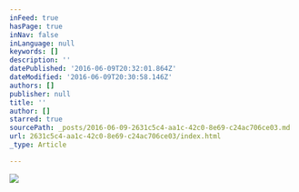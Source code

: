 ```yaml
---
inFeed: true
hasPage: true
inNav: false
inLanguage: null
keywords: []
description: ''
datePublished: '2016-06-09T20:32:01.864Z'
dateModified: '2016-06-09T20:30:58.146Z'
authors: []
publisher: null
title: ''
author: []
starred: true
sourcePath: _posts/2016-06-09-2631c5c4-aa1c-42c0-8e69-c24ac706ce03.md
url: 2631c5c4-aa1c-42c0-8e69-c24ac706ce03/index.html
_type: Article

---
```

![](https://the-grid-user-content.s3-us-west-2.amazonaws.com/1291c908-ecec-4768-ac7b-3f9c27b39de4.jpg)